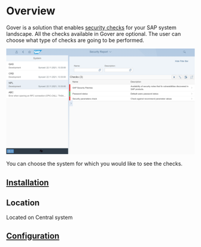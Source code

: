 # Overview

Gover is a solution that enables [security checks](sec-checks.md) for your SAP system landscape. All the checks available in Gover are optional. The user can choose what type of checks are going to be performed.

[![](res/gv.png)](res/gv.png)

You can choose the system for which you would like to see the checks.

## [Installation](inst.md)

## Location
Located on Central system

## [Configuration](conf.md)
